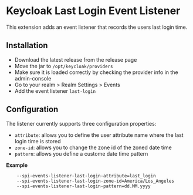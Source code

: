 # Keycloak Last Login Event Listener

This extension adds an event listener that records the users last login time.

## Installation

* Download the latest release from the release page
* Move the jar to `/opt/keycloak/providers`
* Make sure it is loaded correctly by checking the provider info in the admin-console
* Go to your realm > Realm Settings > Events
* Add the event listener `last-login`

## Configuration

The listener currently supports three configuration properties:

* `attribute`: allows you to define the user attribute name where the last login time is stored
* `zone-id`: allows you to change the zone id of the zoned date time
* `pattern`: allows you define a custome date time pattern

**Example**
```shell
    --spi-events-listener-last-login-attribute=last_login
    --spi-events-listener-last-login-zone-id=America/Los_Angeles
    --spi-events-listener-last-login-pattern=dd.MM.yyyy
```